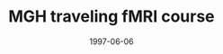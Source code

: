 ---
title: "MGH traveling fMRI course"
project_id: 
date: 1997-06-06
conference_id: ""
presenters:
   - peter_bandettini
summary: "MGH traveling fMRI course, Oxford, England"
file: /assets/presentations/
filename: 
layout: presentation
---